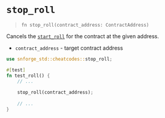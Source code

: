 # `stop_roll`

> `fn stop_roll(contract_address: ContractAddress)`

Cancels the [`start_roll`](./start_roll.md) for the contract at the given address.

- `contract_address` - target contract address

```rust
use snforge_std::cheatcodes::stop_roll;

#[test]
fn test_roll() {
    // ...
    
    stop_roll(contract_address);
    
    // ...
}
```
